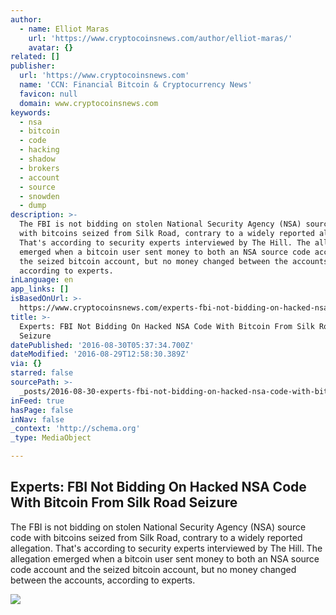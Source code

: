 ```yaml
---
author:
  - name: Elliot Maras
    url: 'https://www.cryptocoinsnews.com/author/elliot-maras/'
    avatar: {}
related: []
publisher:
  url: 'https://www.cryptocoinsnews.com'
  name: 'CCN: Financial Bitcoin & Cryptocurrency News'
  favicon: null
  domain: www.cryptocoinsnews.com
keywords:
  - nsa
  - bitcoin
  - code
  - hacking
  - shadow
  - brokers
  - account
  - source
  - snowden
  - dump
description: >-
  The FBI is not bidding on stolen National Security Agency (NSA) source code
  with bitcoins seized from Silk Road, contrary to a widely reported allegation.
  That's according to security experts interviewed by The Hill. The allegation
  emerged when a bitcoin user sent money to both an NSA source code account and
  the seized bitcoin account, but no money changed between the accounts,
  according to experts.
inLanguage: en
app_links: []
isBasedOnUrl: >-
  https://www.cryptocoinsnews.com/experts-fbi-not-bidding-on-hacked-nsa-code-with-bitcoin-from-silk-road-seizure/
title: >-
  Experts: FBI Not Bidding On Hacked NSA Code With Bitcoin From Silk Road
  Seizure
datePublished: '2016-08-30T05:37:34.700Z'
dateModified: '2016-08-29T12:58:30.389Z'
via: {}
starred: false
sourcePath: >-
  _posts/2016-08-30-experts-fbi-not-bidding-on-hacked-nsa-code-with-bitcoin-fro.md
inFeed: true
hasPage: false
inNav: false
_context: 'http://schema.org'
_type: MediaObject

---
```

<article style=""><h1>Experts: FBI Not Bidding On Hacked NSA Code With Bitcoin From Silk Road Seizure</h1><p>The FBI is not bidding on stolen National Security Agency (NSA) source code with bitcoins seized from Silk Road, contrary to a widely reported allegation. That's according to security experts interviewed by The Hill. The allegation emerged when a bitcoin user sent money to both an NSA source code account and the seized bitcoin account, but no money changed between the accounts, according to experts.</p><img src="https://www.cryptocoinsnews.com/wp-content/uploads/2016/08/FBI-seal.jpg" /></article>